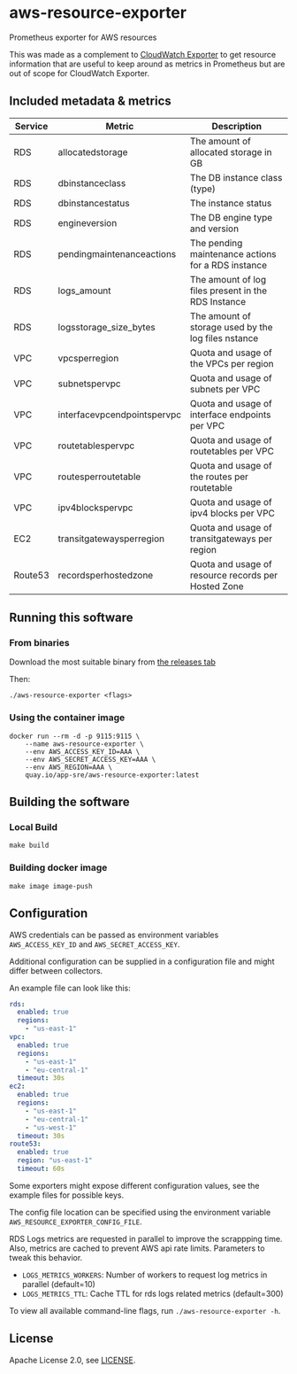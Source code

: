 # aws-resource-exporter

Prometheus exporter for AWS resources

This was made as a complement to [CloudWatch Exporter](https://github.com/prometheus/cloudwatch_exporter) to get resource information that are useful to keep around as metrics in Prometheus but are out of scope for CloudWatch Exporter.

## Included metadata & metrics

| Service | Metric                      | Description                                         |
|---------|-----------------------------|-----------------------------------------------------|
| RDS     | allocatedstorage            | The amount of allocated storage in GB               |
| RDS     | dbinstanceclass             | The DB instance class (type)                        |
| RDS     | dbinstancestatus            | The instance status                                 |
| RDS     | engineversion               | The DB engine type and version                      |
| RDS     | pendingmaintenanceactions   | The pending maintenance actions for a RDS instance  |
| RDS     | logs_amount                 | The amount of log files present in the RDS Instance |
| RDS     | logsstorage_size_bytes      | The amount of storage used by the log files nstance |
| VPC     | vpcsperregion               | Quota and usage of the VPCs per region              |
| VPC     | subnetspervpc               | Quota and usage of subnets per VPC                  |
| VPC     | interfacevpcendpointspervpc | Quota and usage of interface endpoints per VPC      |
| VPC     | routetablespervpc           | Quota and usage of routetables per VPC              |
| VPC     | routesperroutetable         | Quota and usage of the routes per routetable        |
| VPC     | ipv4blockspervpc            | Quota and usage of ipv4 blocks per VPC              |
| EC2     | transitgatewaysperregion    | Quota and usage of transitgateways per region       |
| Route53 | recordsperhostedzone        | Quota and usage of resource records per Hosted Zone |


## Running this software

### From binaries

Download the most suitable binary from [the releases tab](https://github.com/app-sre/aws-resource-exporter/releases)

Then:

    ./aws-resource-exporter <flags>

### Using the container image

    docker run --rm -d -p 9115:9115 \
        --name aws-resource-exporter \
        --env AWS_ACCESS_KEY_ID=AAA \
        --env AWS_SECRET_ACCESS_KEY=AAA \
        --env AWS_REGION=AAA \
        quay.io/app-sre/aws-resource-exporter:latest

## Building the software

### Local Build

    make build

### Building docker image

    make image image-push

## Configuration

AWS credentials can be passed as environment variables `AWS_ACCESS_KEY_ID` and `AWS_SECRET_ACCESS_KEY`.

Additional configuration can be supplied in a configuration file and might differ between collectors.

An example file can look like this:

```yaml
rds:
  enabled: true
  regions:
    - "us-east-1"
vpc:
  enabled: true
  regions:
    - "us-east-1"
    - "eu-central-1"
  timeout: 30s
ec2:
  enabled: true
  regions:
    - "us-east-1"
    - "eu-central-1"
    - "us-west-1"
  timeout: 30s
route53:
  enabled: true
  region: "us-east-1"
  timeout: 60s
```

Some exporters might expose different configuration values, see the example files for possible keys.

The config file location can be specified using the environment variable `AWS_RESOURCE_EXPORTER_CONFIG_FILE`.

RDS Logs metrics are requested in parallel to improve the scrappping time. Also, metrics are cached to prevent AWS api rate limits. Parameters to
tweak this behavior.

- `LOGS_METRICS_WORKERS`: Number of workers to request log metrics in parallel (default=10)
- `LOGS_METRICS_TTL`: Cache TTL for rds logs related metrics (default=300)

To view all available command-line flags, run `./aws-resource-exporter -h`.

## License

Apache License 2.0, see [LICENSE](LICENSE).
